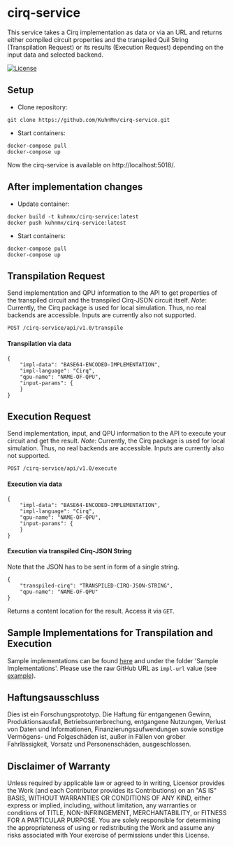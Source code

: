 # cirq-service

This service takes a Cirq implementation as data or via an URL and returns either compiled circuit properties and the transpiled Quil String (Transpilation Request) or its results (Execution Request) depending on the input data and selected backend.


[![License](https://img.shields.io/badge/License-Apache%202.0-blue.svg)](https://opensource.org/licenses/Apache-2.0)

## Setup
* Clone repository:
```
git clone https://github.com/KuhnMn/cirq-service.git
```

* Start containers:
```
docker-compose pull
docker-compose up
```

Now the cirq-service is available on http://localhost:5018/.

## After implementation changes
* Update container:
```
docker build -t kuhnmx/cirq-service:latest
docker push kuhnmx/cirq-service:latest
```

* Start containers:
```
docker-compose pull
docker-compose up
```

## Transpilation Request
Send implementation and QPU information to the API to get properties of the transpiled circuit and the transpiled Cirq-JSON circuit itself.
*Note*: Currently, the Cirq package is used for local simulation. Thus, no real backends are accessible.
Inputs are currently also not supported.

`POST /cirq-service/api/v1.0/transpile`

#### Transpilation via data
```
{  
    "impl-data": "BASE64-ENCODED-IMPLEMENTATION",
    "impl-language": "Cirq",
    "qpu-name": "NAME-OF-QPU",
    "input-params": {
    }
}
```

## Execution Request
Send implementation, input, and QPU information to the API to execute your circuit and get the result.
*Note*: Currently, the Cirq package is used for local simulation. Thus, no real backends are accessible.
Inputs are currently also not supported.

`POST /cirq-service/api/v1.0/execute`  


#### Execution via data
```
{  
    "impl-data": "BASE64-ENCODED-IMPLEMENTATION",
    "impl-language": "Cirq",
    "qpu-name": "NAME-OF-QPU",
    "input-params": {
    }
}
```
#### Execution via transpiled Cirq-JSON String
Note that the JSON has to be sent in form of a single string.
```
{  
    "transpiled-cirq": "TRANSPILED-CIRQ-JSON-STRING",
    "qpu-name": "NAME-OF-QPU"
}
```

Returns a content location for the result. Access it via `GET`.

## Sample Implementations for Transpilation and Execution
Sample implementations can be found [here](https://github.com/UST-QuAntiL/nisq-analyzer-content/tree/master/compiler-selection/Shor) and under the folder 'Sample Implementations'.
Please use the raw GitHub URL as `impl-url` value (see [example](https://raw.githubusercontent.com/UST-QuAntiL/nisq-analyzer-content/master/compiler-selection/Shor/shor-fix-15-quil.quil)).

## Haftungsausschluss

Dies ist ein Forschungsprototyp.
Die Haftung für entgangenen Gewinn, Produktionsausfall, Betriebsunterbrechung, entgangene Nutzungen, Verlust von Daten und Informationen, Finanzierungsaufwendungen sowie sonstige Vermögens- und Folgeschäden ist, außer in Fällen von grober Fahrlässigkeit, Vorsatz und Personenschäden, ausgeschlossen.

## Disclaimer of Warranty

Unless required by applicable law or agreed to in writing, Licensor provides the Work (and each Contributor provides its Contributions) on an "AS IS" BASIS, WITHOUT WARRANTIES OR CONDITIONS OF ANY KIND, either express or implied, including, without limitation, any warranties or conditions of TITLE, NON-INFRINGEMENT, MERCHANTABILITY, or FITNESS FOR A PARTICULAR PURPOSE.
You are solely responsible for determining the appropriateness of using or redistributing the Work and assume any risks associated with Your exercise of permissions under this License.
